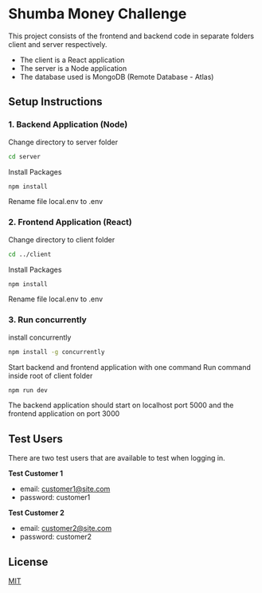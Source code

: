 # Shumba Money Challenge

This project consists of the frontend and backend code in separate folders client and server respectively.

- The client is a React application
- The server is a Node application
- The database used is MongoDB (Remote Database - Atlas)

## Setup Instructions

### 1. Backend Application (Node)

Change directory to server folder
```bash
cd server
```

Install Packages
```bash
npm install
```

Rename file local.env to .env 

### 2. Frontend Application (React)

Change directory to client folder

```bash
cd ../client
```

Install Packages
```bash
npm install
```

Rename file local.env to .env 


### 3. Run concurrently

install concurrently
```bash
npm install -g concurrently
```

Start backend and frontend application with one command
Run command inside root of client folder

```bash
npm run dev
```

The backend application should start on localhost port 5000 and the frontend application on port 3000


## Test Users
There are two test users that are available to test when  logging in.

**Test Customer 1**
- email: customer1@site.com
- password: customer1

**Test Customer 2**
- email: customer2@site.com
- password: customer2

## License
[MIT](https://choosealicense.com/licenses/mit/)